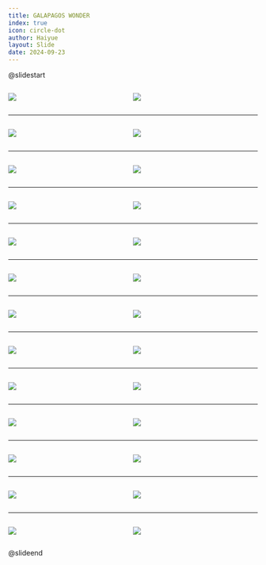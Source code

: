 ```yaml
---
title: GALAPAGOS WONDER
index: true
icon: circle-dot
author: Haiyue
layout: Slide
date: 2024-09-23
---
```

 
@slidestart

<div style="display:flex">
<div style="flex:1">

![](/reading/english/Level-U/GALAPAGOS%20WONDER/001.webp)
</div>
<div style="flex:1">

![](/reading/english/Level-U/GALAPAGOS%20WONDER/002.webp)
</div>
</div>

---

<div style="display:flex">
<div style="flex:1">

![](/reading/english/Level-U/GALAPAGOS%20WONDER/003.webp)
</div>
<div style="flex:1">

![](/reading/english/Level-U/GALAPAGOS%20WONDER/004.webp)
</div>
</div>

---

<div style="display:flex">
<div style="flex:1">

![](/reading/english/Level-U/GALAPAGOS%20WONDER/005.webp)
</div>
<div style="flex:1">

![](/reading/english/Level-U/GALAPAGOS%20WONDER/006.webp)
</div>
</div>

---

<div style="display:flex">
<div style="flex:1">

![](/reading/english/Level-U/GALAPAGOS%20WONDER/007.webp)
</div>
<div style="flex:1">

![](/reading/english/Level-U/GALAPAGOS%20WONDER/008.webp)
</div>
</div>

---

<div style="display:flex">
<div style="flex:1">

![](/reading/english/Level-U/GALAPAGOS%20WONDER/009.webp)
</div>
<div style="flex:1">

![](/reading/english/Level-U/GALAPAGOS%20WONDER/010.webp)
</div>
</div>

---

<div style="display:flex">
<div style="flex:1">

![](/reading/english/Level-U/GALAPAGOS%20WONDER/011.webp)
</div>
<div style="flex:1">

![](/reading/english/Level-U/GALAPAGOS%20WONDER/012.webp)
</div>
</div>

---

<div style="display:flex">
<div style="flex:1">

![](/reading/english/Level-U/GALAPAGOS%20WONDER/013.webp)
</div>
<div style="flex:1">

![](/reading/english/Level-U/GALAPAGOS%20WONDER/014.webp)
</div>
</div>

---

<div style="display:flex">
<div style="flex:1">

![](/reading/english/Level-U/GALAPAGOS%20WONDER/015.webp)
</div>
<div style="flex:1">

![](/reading/english/Level-U/GALAPAGOS%20WONDER/016.webp)
</div>
</div>

---

<div style="display:flex">
<div style="flex:1">

![](/reading/english/Level-U/GALAPAGOS%20WONDER/017.webp)
</div>
<div style="flex:1">

![](/reading/english/Level-U/GALAPAGOS%20WONDER/018.webp)
</div>
</div>

---

<div style="display:flex">
<div style="flex:1">

![](/reading/english/Level-U/GALAPAGOS%20WONDER/019.webp)
</div>
<div style="flex:1">

![](/reading/english/Level-U/GALAPAGOS%20WONDER/020.webp)
</div>
</div>

---

<div style="display:flex">
<div style="flex:1">

![](/reading/english/Level-U/GALAPAGOS%20WONDER/021.webp)
</div>
<div style="flex:1">

![](/reading/english/Level-U/GALAPAGOS%20WONDER/022.webp)
</div>
</div>

---

<div style="display:flex">
<div style="flex:1">

![](/reading/english/Level-U/GALAPAGOS%20WONDER/023.webp)
</div>
<div style="flex:1">

![](/reading/english/Level-U/GALAPAGOS%20WONDER/024.webp)
</div>
</div>

---

<div style="display:flex">
<div style="flex:1">

![](/reading/english/Level-U/GALAPAGOS%20WONDER/025.webp)
</div>
<div style="flex:1">

![](/reading/english/Level-U/GALAPAGOS%20WONDER/026.webp)
</div>
</div>

@slideend